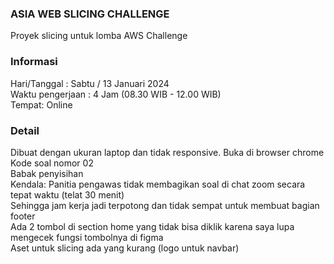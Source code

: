 ### ASIA WEB SLICING CHALLENGE 
Proyek slicing untuk lomba AWS Challenge
### Informasi
Hari/Tanggal : Sabtu / 13 Januari 2024\
Waktu pengerjaan : 4 Jam (08.30 WIB - 12.00 WIB)\
Tempat: Online
### Detail
Dibuat dengan ukuran laptop dan tidak responsive. Buka di browser chrome\
Kode soal nomor 02\
Babak penyisihan\
Kendala: Panitia pengawas tidak membagikan soal di chat zoom secara tepat waktu (telat 30 menit)\
Sehingga jam kerja jadi terpotong dan tidak sempat untuk membuat bagian footer\
Ada 2 tombol di section home yang tidak bisa diklik karena saya lupa mengecek fungsi tombolnya di figma\
Aset untuk slicing ada yang kurang (logo untuk navbar)

